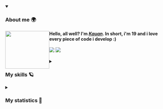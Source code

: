 <div>
  <details open>
    <img src="https://media.tenor.com/i9Jb7TEwVqkAAAAi/hunter-x-hunter-hxh.gif" width='140px' height='120px' align='left'/>  
    <summary><h3>About me 🌍</h3></summary>
    <h4>Hello, all well? I'm <a href="https://github.com/4kauanmota" target="_blank"><i>Kauan</i></a>. In short, i'm 19 and i love every piece of code i develop :)  </h4>
    <a href="https://www.linkedin.com/in/4kauanmota/" target="_blank"><img src="https://img.shields.io/badge/LinkedIn-0077B5?style=for-the-badge&logo=linkedin&logoColor=whit" target="_blank"></a>
    <a href="mailto:4kauanmota@gmail.com"><img src="https://img.shields.io/badge/-Gmail-%23333?style=for-the-badge&logo=gmail&logoColor=white" target="_blank"></a>
  </details>
</div>

<br>

<div>
  <details>
    <img src="https://i.postimg.cc/2yJZXjD6/200w-unscreen.gif" width='140px' height='170px' align='left' style='padding-right: 0'/>  
    <summary><h3>My skills 🪐</h3></summary>
      <div style="overflow-x:auto;">
      <i>* Languages, Frameworks, DevOps and Data are ordered by proficiency (highest to lowest)</i>
        <h4>Applications</h4>
        <table>
          <tr>
            <td align="center">
              <img src="https://raw.githubusercontent.com/devicons/devicon/master/icons/javascript/javascript-original.svg" width="48" height="48" alt="JavaScript" />
              <br>JavaScript<br>
            </td>
            <td align="center">
              <img src="https://raw.githubusercontent.com/devicons/devicon/master/icons/typescript/typescript-original.svg" width="48" height="48" alt="TypeScript" />
              <br>TypeScript<br>
            </td>
            <td align="center">
              <img src="https://raw.githubusercontent.com/devicons/devicon/master/icons/css3/css3-original.svg" width="48" height="48" alt="CSS" />
              <br>&nbsp;&nbsp;&nbsp;CSS&nbsp;&nbsp;&nbsp;&nbsp;<br>
            </td>
            <td align="center">
              <img src="https://raw.githubusercontent.com/devicons/devicon/master/icons/html5/html5-original.svg" width="48" height="48" alt="HTML" />
              <br>&nbsp;&nbsp;&nbsp;HTML&nbsp;&nbsp;&nbsp;<br>
            </td>
            <td align="center">
              <img src="https://raw.githubusercontent.com/devicons/devicon/master/icons/sass/sass-original.svg" width="48" height="48" alt="Sass" />
              <br>&nbsp;&nbsp;&nbsp;Sass&nbsp;&nbsp;&nbsp;<br>
            </td>
            <td align="center" width="48">
              <img src="https://raw.githubusercontent.com/devicons/devicon/master/icons/csharp/csharp-original.svg" width="48" height="48" alt="C#" />
              <br>&nbsp;&nbsp;&nbsp;&nbsp;C#&nbsp;&nbsp;&nbsp;&nbsp;<br>
            </td>
            <td align="center">
              <img src="https://upload.wikimedia.org/wikipedia/commons/1/1f/WebAssembly_Logo.svg" width="48" height="48" alt="WebAssembly" />
              <br>WebAssembly<br>
            </td>  
          </tr>
        </table>
        <h4>Frameworks and Libraries</h4>
        <table>
          <tr>
            <td align="center">
              <img src="https://raw.githubusercontent.com/devicons/devicon/master/icons/react/react-original.svg" width="48" height="48" alt="React Native" />
              <br>React Native<br>
            </td>
            <td align="center">
              <img src="https://raw.githubusercontent.com/devicons/devicon/master/icons/react/react-original.svg" width="48" height="48" alt="React" />
              <br>React<br>
            </td>
            <td align="center">
              <img src="https://raw.githubusercontent.com/devicons/devicon/master/icons/jest/jest-plain.svg" width="48" height="48" alt="Jest" />
              <br>Jest<br>
            </td>
            <td align="center">
              <img src="https://raw.githubusercontent.com/devicons/devicon/master/icons/nodejs/nodejs-original.svg" width="48" height="48" alt="Node.js" />
              <br>Node.js<br>
            </td>
            <td align="center">
              <img src="https://raw.githubusercontent.com/devicons/devicon/master/icons/dotnetcore/dotnetcore-original.svg" width="48" height="48" alt=".NET" />
              <br>.NET<br>
            </td>
          </tr>
        </table>
        <h4>DevOps</h4>
        <table>
          <tr>
            <td align="center">
              <img src="https://raw.githubusercontent.com/devicons/devicon/master/icons/git/git-original.svg" width="48" height="48" alt="Git" />
              <br>Git<br>
            </td>
            <td align="center">
              <img src="https://raw.githubusercontent.com/devicons/devicon/master/icons/github/github-original.svg" width="48" height="48" alt="GitHub" />
              <br>GitHub<br>
            </td>
            <td align="center">
              <img src="https://upload.wikimedia.org/wikipedia/commons/9/93/Amazon_Web_Services_Logo.svg" width="48" height="48" alt="AWS" />
              <br>AWS<br>
            </td>
            <td align="center">
              <img src="https://raw.githubusercontent.com/devicons/devicon/master/icons/docker/docker-original.svg" width="48" height="48" alt="Docker" />
              <br>Docker<br>
            </td>
          </tr>
        </table>
        <h4>Data</h4>
        <table>
          <tr>
            <td align="center">
              <img src="https://raw.githubusercontent.com/devicons/devicon/master/icons/mysql/mysql-original.svg" width="48" height="48" alt="MySQL" />
              <br>MySQL<br>
            </td>
            <td align="center">
              <img src="https://raw.githubusercontent.com/devicons/devicon/master/icons/firebase/firebase-plain.svg" width="48" height="48" alt="Firebase" />
              <br>Firebase<br>
            </td>
            <td align="center">
              <img src="https://raw.githubusercontent.com/devicons/devicon/master/icons/sqlite/sqlite-original.svg" width="48" height="48" alt="Sqlite" />
              <br>Sqlite<br>
            </td>
          </tr>
        </table>
        <h4>Tools</h4>
        <table>
          <tr>
            <td align="center">
              <img src="https://raw.githubusercontent.com/devicons/devicon/master/icons/vscode/vscode-original.svg" width="48" height="48" alt="Visual Studio Code" />
              <br>Visual Studio Code<br>
            </td>
            <td align="center">
              <img src="https://raw.githubusercontent.com/devicons/devicon/master/icons/visualstudio/visualstudio-plain.svg" width="48" height="48" alt="Visual Studio" />
              <br>Visual Studio<br>
            </td>
            <td align="center">
              <img src="https://www.svgrepo.com/show/354202/postman-icon.svg" width="48" height="48" alt="Postman" />
              <br>Postman<br>
            </td>
            <td align="center">
              <img src="https://raw.githubusercontent.com/devicons/devicon/master/icons/trello/trello-plain.svg" width="48" height="48" alt="Trello" />
              <br>Trello<br>
            </td>
            <td align="center">
              <img src="https://raw.githubusercontent.com/devicons/devicon/master/icons/figma/figma-original.svg" width="48" height="48" alt="Figma" />
              <br>Figma<br>
            </td>
          </tr>
        </table>
      </div>
  </details>
</div>

<div>
  <details>
    <img src="https://i.postimg.cc/MTnxtmMR/ezgif-5-5b067d5716.gif" width='140px' height='120px' align='left'/> 
    <br><br>
    <summary><h3>My statistics 🌈</h3></summary>

<!--START_SECTION:waka-->
![Code Time](http://img.shields.io/badge/Code%20Time-99%20hrs%2032%20mins-blue)

![Lines of code](https://img.shields.io/badge/From%20Hello%20World%20I%27ve%20Written-625.3%20thousand%20lines%20of%20code-blue)

**I'm a Night 🦉** 

```text
🌞 Morning                85 commits          ██░░░░░░░░░░░░░░░░░░░░░░░   09.73 % 
🌆 Daytime                343 commits         ██████████░░░░░░░░░░░░░░░   39.24 % 
🌃 Evening                246 commits         ███████░░░░░░░░░░░░░░░░░░   28.15 % 
🌙 Night                  200 commits         ██████░░░░░░░░░░░░░░░░░░░   22.88 % 
```
📅 **I'm Most Productive on Friday** 

```text
Monday                   143 commits         ████░░░░░░░░░░░░░░░░░░░░░   16.36 % 
Tuesday                  100 commits         ███░░░░░░░░░░░░░░░░░░░░░░   11.44 % 
Wednesday                167 commits         █████░░░░░░░░░░░░░░░░░░░░   19.11 % 
Thursday                 120 commits         ███░░░░░░░░░░░░░░░░░░░░░░   13.73 % 
Friday                   181 commits         █████░░░░░░░░░░░░░░░░░░░░   20.71 % 
Saturday                 92 commits          ███░░░░░░░░░░░░░░░░░░░░░░   10.53 % 
Sunday                   71 commits          ██░░░░░░░░░░░░░░░░░░░░░░░   08.12 % 
```


📊 **This Week I Spent My Time On** 

```text
💬 Programming Languages: 
TypeScript               2 hrs 38 mins       █████████████░░░░░░░░░░░░   53.17 % 
JavaScript               54 mins             █████░░░░░░░░░░░░░░░░░░░░   18.36 % 
SCSS                     43 mins             ████░░░░░░░░░░░░░░░░░░░░░   14.77 % 
HTTP                     27 mins             ██░░░░░░░░░░░░░░░░░░░░░░░   09.29 % 
ActionScript             10 mins             █░░░░░░░░░░░░░░░░░░░░░░░░   03.41 % 

🔥 Editors: 
VS Code                  4 hrs 57 mins       █████████████████████████   100.00 % 

💻 Operating System: 
Windows                  4 hrs 57 mins       █████████████████████████   100.00 % 
```

**I Mostly Code in JavaScript** 

```text
JavaScript               23 repos            ███████████░░░░░░░░░░░░░░   43.40 % 
PHP                      9 repos             ████░░░░░░░░░░░░░░░░░░░░░   16.98 % 
TypeScript               3 repos             █░░░░░░░░░░░░░░░░░░░░░░░░   05.66 % 
CSS                      3 repos             █░░░░░░░░░░░░░░░░░░░░░░░░   05.66 % 
C#                       2 repos             █░░░░░░░░░░░░░░░░░░░░░░░░   03.77 % 
```




<!--END_SECTION:waka-->
  _Check out [my wakatime profile](https://wakatime.com/@4kauanmota) to see more stats_
  </details>

</div>
